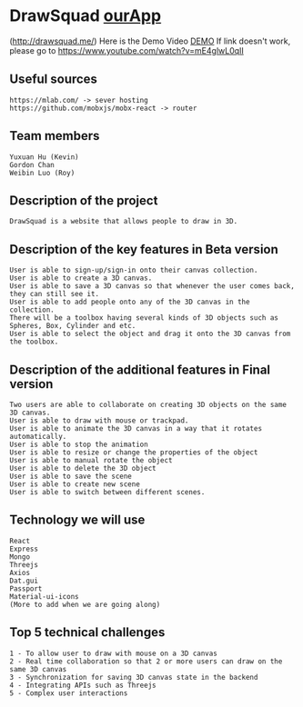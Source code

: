 # DrawSquad   [ourApp](http://drawsquad.me)
(http://drawsquad.me/)
Here is the Demo Video [DEMO](https://www.youtube.com/watch?v=mE4glwL0qII)
If link doesn't work, please go to https://www.youtube.com/watch?v=mE4glwL0qII
## Useful sources
```
https://mlab.com/ -> sever hosting
https://github.com/mobxjs/mobx-react -> router
```

## Team members
```
Yuxuan Hu (Kevin)
Gordon Chan
Weibin Luo (Roy)
```

## Description of the project
```
DrawSquad is a website that allows people to draw in 3D.
```

## Description of the key features in Beta version
```
User is able to sign-up/sign-in onto their canvas collection.
User is able to create a 3D canvas.
User is able to save a 3D canvas so that whenever the user comes back, they can still see it.
User is able to add people onto any of the 3D canvas in the collection.
There will be a toolbox having several kinds of 3D objects such as Spheres, Box, Cylinder and etc.
User is able to select the object and drag it onto the 3D canvas from the toolbox.
```

## Description of the additional features in Final version
```
Two users are able to collaborate on creating 3D objects on the same 3D canvas.
User is able to draw with mouse or trackpad.
User is able to animate the 3D canvas in a way that it rotates automatically.
User is able to stop the animation
User is able to resize or change the properties of the object
User is able to manual rotate the object
User is able to delete the 3D object
User is able to save the scene
User is able to create new scene
User is able to switch between different scenes.
```

## Technology we will use
```
React
Express
Mongo
Threejs
Axios
Dat.gui
Passport
Material-ui-icons
(More to add when we are going along)
```

## Top 5 technical challenges
```
1 - To allow user to draw with mouse on a 3D canvas
2 - Real time collaboration so that 2 or more users can draw on the same 3D canvas
3 - Synchronization for saving 3D canvas state in the backend
4 - Integrating APIs such as Threejs
5 - Complex user interactions
```
